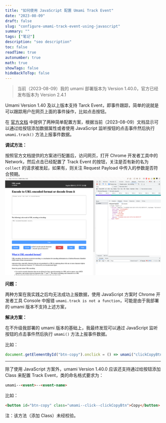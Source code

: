 ```yaml
---
title: "如何使用 JavaScript 配置 Umami Track Event"
date: "2023-08-09"
draft: false
slug: "configure-umami-track-event-using-javascript"
summary: ""
tags: ["笔记"]
description: "seo description"
toc: false
readTime: true
autonumber: true
math: true
showTags: false
hideBackToTop: false
---
```


> 当前（2023-08-09）我的 umami 部署版本为 Version 1.40.0，官方已经发布版本为 Version 2.4.1

Umami Version 1.40 及以上版本支持 Tarck Event，即事件跟踪，简单的说就是可以跟踪用户在网页上面的事件操作，比如点击按钮。

在 [官方文档](https://umami.is/docs/track-events) 中提供了两种简单配置方案，根据当前（2023-08-09）文档显示可以通过给按钮添加数据属性或者使用 JavaScript 监听按钮的点击事件然后执行 `umami.track()` 方法上报事件数据。

**调试方法：**

按照官方文档提供的方案进行配置后，访问网页，打开 Chrome 开发者工具中的 Network，然后点击已经配置了 Track Event 的按钮，关注是否有新的名为 `collect` 的请求被发起，如果有，则关注 Request Payload 中传入的参数是否符合预期。![img01](./img01.png)

**问题：**

两种方案在我实践之后均无法成功上报数据，使用 JavaScript 方案时 Chrome 开发者工具 Console 中报错 `umami.track is not a function`，可能是由于我部署的 umami 版本不支持上述方案，

**解决方案：**

在不升级我部署的 umami 版本的基础上，我最终发现可以通过 JavaScript 监听按钮的点击事件然后执行 `umami()` 方法上报事件数据。

比如：

```javascript
document.getElementById("btn-copy").onclick = () => umami("clickCopyBtn");
```

---

除了使用 JavaScript 方案外，umami Version 1.40.0 应该还支持通过给按钮添加 Class 来配置 Track Event，类的命名格式要求为：

```html
umami--<event>--<event-name>
```

比如：

```html
<button id="btn-copy" class="umami--click--clickCopyBtn">Copy</button>
```

注：该方法（添加 Class）未经校验。